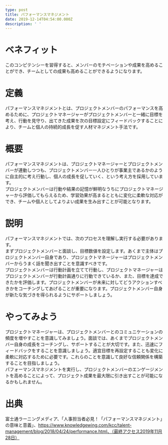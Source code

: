 ```yaml
---
type: post
title: パフォーマンスマネジメント
date: 2019-12-14T04:54:00.000Z
description: ' '
---
```

# ベネフィット

このコンピテンシーを習得すると、メンバーのモチベーションや成果を高めることができ、チームとしての成果も高めることができるようになります。

# 定義

パフォーマンスマネジメントとは、プロジェクトメンバーのパフォーマンスを高めるために、プロジェクトマネージャーがプロジェクトメンバーと一緒に目標を考え、行動を見守り、出てきた成果を次の目標設定にフィードバックすることにより、チームと個人の持続的成長を促す人材マネジメント手法です。

# 概要

パフォーマンスマネジメントは、プロジェクトマネージャーとプロジェクトメンバーが連動しつつも、プロジェクトメンバー一人ひとりが事業主であるかのように自主的に考え行動し、個人の成長を促していく、という考え方を採用しています。\
プロジェクトメンバーは行動や結果の記憶が鮮明なうちにプロジェクトマネージャーから評価してもらえるため、学習効果が高まるとともに変化に柔軟な対応ができ、チームや個人としてよりよい成果を生み出すことが可能となります。

# 説明

パフォーマンスマネジメントでは、次のプロセスを理解し実行する必要があります。\
まずプロジェクトメンバーと面談し、目標数値を設定します。あくまで主体はプロジェクトメンバー自身であり、プロジェクトマネージャーはプロジェクトメンバーからうまく話を聞き出すことを意識すべきです。\
プロジェクトメンバーは行動計画を立てて行動し、プロジェクトマネージャーはプロジェクトメンバーが行動計画通りに行動できているか、また、目標を達成できたかを評価します。プロジェクトメンバーが未来に対してどうアクションすべきかをコーチングしてあげることが重要になります。プロジェクトメンバー自身が新たな気づきを得られるようにサポートしましょう。

# やってみよう

プロジェクトマネージャーは、プロジェクトメンバーとのコミュニケーションの頻度を増やすことを意識してみましょう。面談では、あくまでプロジェクトメンバー自身の成長をコーチングし、サポートすることが大切です。また、迅速にフィードバックをすることを意識しましょう。適宜目標を再設定することも変化に柔軟に対応するために必要です。これらのことを意識して良好な信頼関係を構築することを目指しましょう。\
パフォーマンスマネジメントを実行し、プロジェクトメンバーのエンゲージメントを高めることによって、プロジェクト成果を最大限に引き出すことが可能になるかもしれません。

# 出典

富士通ラーニングメディア、「人事担当者必見！「パフォーマンスマネジメント」の意味と意義」、https://www.knowledgewing.com/kcc/talent-management/blog/2018/04/24/performance.html、（最終アクセス2019年11月28日）
